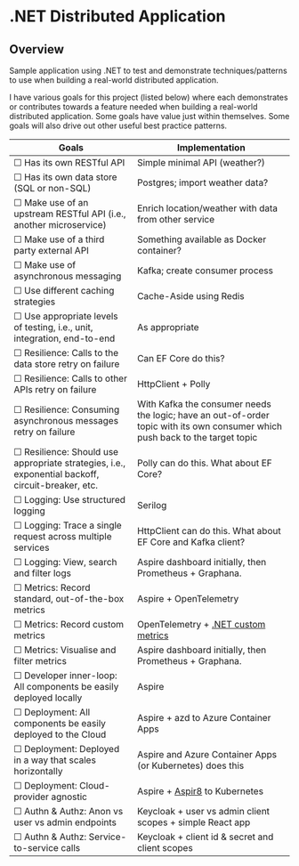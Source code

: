 # .NET Distributed Application

## Overview
Sample application using .NET to test and demonstrate techniques/patterns to use when building a real-world distributed application.

I have various goals for this project (listed below) where each demonstrates or contributes towards a feature needed when building a real-world distributed application.
Some goals have value just within themselves. Some goals will also drive out other useful best practice patterns.

<!-- Use &#x2610; for unticked, &#x2611; for ticked --> 

| Goals                                                                                                     | Implementation                                                                                                                |
|-----------------------------------------------------------------------------------------------------------|-------------------------------------------------------------------------------------------------------------------------------|
| &#x2610; Has its own RESTful API                                                                          | Simple minimal API (weather?)                                                                                                 |
| &#x2610; Has its own data store (SQL or non-SQL)                                                          | Postgres; import weather data?                                                                                                |
| &#x2610; Make use of an upstream RESTful API (i.e., another microservice)                                 | Enrich location/weather with data from other service                                                                          |
| &#x2610; Make use of a third party external API                                                           | Something available as Docker container?                                                                                      |
| &#x2610; Make use of asynchronous messaging                                                               | Kafka; create consumer process                                                                                                |
| &#x2610; Use different caching strategies                                                                 | Cache-Aside using Redis                                                                                                       |
| &#x2610; Use appropriate levels of testing, i.e., unit, integration, end-to-end                           | As appropriate                                                                                                                |
| &#x2610; Resilience: Calls to the data store retry on failure                                             | Can EF Core do this?                                                                                                          |
| &#x2610; Resilience: Calls to other APIs retry on failure                                                 | HttpClient + Polly                                                                                                            |
| &#x2610; Resilience: Consuming asynchronous messages retry on failure                                     | With Kafka the consumer needs the logic; have an out-of-order topic with its own consumer which push back to the target topic |
| &#x2610; Resilience: Should use appropriate strategies,  i.e., exponential backoff, circuit-breaker, etc. | Polly can do this. What about EF Core?                                                                                        |
| &#x2610; Logging: Use structured logging                                                                  | Serilog                                                                                                                       |
| &#x2610; Logging: Trace a single request across multiple services                                         | HttpClient can do this. What about EF Core and Kafka client?                                                                  |
| &#x2610; Logging: View, search and filter logs                                                            | Aspire dashboard initially, then Prometheus + Graphana.                                                                       |
| &#x2610; Metrics: Record standard, out-of-the-box metrics                                                 | Aspire + OpenTelemetry                                                                                                        |
| &#x2610; Metrics: Record custom metrics                                                                   | OpenTelemetry + [.NET custom metrics](https://opentelemetry.io/docs/zero-code/dotnet/custom/)                                 |
| &#x2610; Metrics: Visualise and filter metrics                                                            | Aspire dashboard initially, then Prometheus + Graphana.                                                                       |
| &#x2610; Developer inner-loop: All components be easily deployed locally                                  | Aspire                                                                                                                        |
| &#x2610; Deployment: All components be easily deployed to the Cloud                                       | Aspire + azd to Azure Container Apps                                                                                          |
| &#x2610; Deployment: Deployed in a way that scales horizontally                                           | Aspire and Azure Container Apps (or Kubernetes) does this                                                                     |
| &#x2610; Deployment: Cloud-provider agnostic                                                              | Aspire + [Aspir8](https://prom3theu5.github.io/aspirational-manifests/getting-started.html) to Kubernetes                     |
| &#x2610; Authn & Authz: Anon vs user vs admin endpoints                                                   | Keycloak + user vs admin client scopes + simple React app                                                                     |
| &#x2610; Authn & Authz: Service-to-service calls                                                          | Keycloak + client id & secret and client scopes                                                                               |